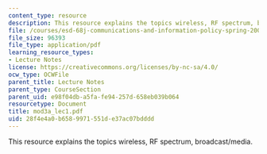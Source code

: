 ```yaml
---
content_type: resource
description: This resource explains the topics wireless, RF spectrum, broadcast/media.
file: /courses/esd-68j-communications-and-information-policy-spring-2006/28f4e4a0b6589971551de37ac07bdddd_mod3a_lec1.pdf
file_size: 96393
file_type: application/pdf
learning_resource_types:
- Lecture Notes
license: https://creativecommons.org/licenses/by-nc-sa/4.0/
ocw_type: OCWFile
parent_title: Lecture Notes
parent_type: CourseSection
parent_uid: e98f04db-a5fa-fe94-257d-658eb039b064
resourcetype: Document
title: mod3a_lec1.pdf
uid: 28f4e4a0-b658-9971-551d-e37ac07bdddd
---
```

This resource explains the topics wireless, RF spectrum, broadcast/media.